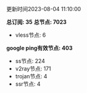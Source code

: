 更新时间2023-08-04 11:10:00

**总订阅: 35**
**总节点: 7023**
- vless节点: 6

**google ping有效节点: 403**
- ss节点: 224
- v2ray节点: 171
- trojan节点: 4
- ssr节点: 4
